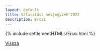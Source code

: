 ```yaml
---
layout: default
title: Választási névjegyzék 2022
description: Ercsi
---
```


{% include settlementHTMLs/Ercsi.html %}

[Vissza](./)